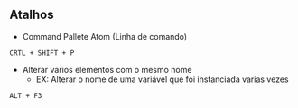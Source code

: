 ## Atalhos
* Command Pallete Atom (Linha de comando)

```
CRTL + SHIFT + P
```

* Alterar varios elementos com o mesmo nome
  - EX: Alterar o nome de uma variável que foi instanciada varias vezes

```
ALT + F3
```
